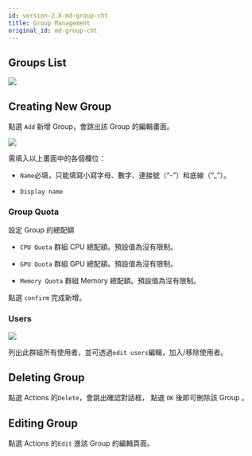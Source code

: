 ```yaml
---
id: version-2.8-md-group-cht
title: Group Management
original_id: md-group-cht
---
```


## Groups List

![](assets/md_group_list_v28.png)

## Creating New Group

點選 `Add` 新增 Group，會跳出該 Group 的編輯畫面。

![](assets/md_group_shared_volume_v27.png)

需填入以上畫面中的各個欄位：

+ `Name`必填，只能填寫小寫字母、數字、連接號（“-”）和底線（“_”）。

+ `Display name`

### Group Quota 

設定 Group 的總配額

+ `CPU Quota` 群組 CPU 總配額。預設值為沒有限制。

+ `GPU Quota` 群組 GPU 總配額。預設值為沒有限制。

+ `Memory Quota` 群組 Memory 總配額。預設值為沒有限制。

點選 `confirm` 完成新增。

### Users

![](assets/edit_users.png)

列出此群組所有使用者，並可透過`edit users`編輯，加入/移除使用者。

## Deleting Group

點選 Actions 的`Delete`，會跳出確認對話框， 點選 `OK` 後即可刪除該 Group 。

## Editing Group

點選 Actions 的`Edit` 進該 Group 的編輯頁面。
